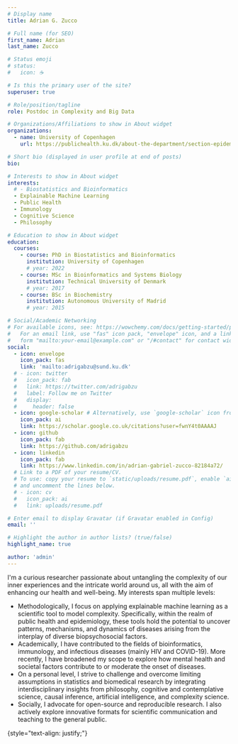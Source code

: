 ```yaml
---
# Display name
title: Adrian G. Zucco

# Full name (for SEO)
first_name: Adrian
last_name: Zucco

# Status emoji
# status:
#   icon: ☕️

# Is this the primary user of the site?
superuser: true

# Role/position/tagline
role: Postdoc in Complexity and Big Data

# Organizations/Affiliations to show in About widget
organizations:
  - name: University of Copenhagen
    url: https://publichealth.ku.dk/about-the-department/section-epidemiology/research-epi/complexity-and-big-data/

# Short bio (displayed in user profile at end of posts)
bio: 

# Interests to show in About widget
interests:
  # - Biostatistics and Bioinformatics
  - Explainable Machine Learning
  - Public Health
  - Immunology
  - Cognitive Science
  - Philosophy

# Education to show in About widget
education:
  courses:
    - course: PhD in Biostatistics and Bioinformatics
      institution: University of Copenhagen
      # year: 2022
    - course: MSc in Bioinformatics and Systems Biology
      institution: Technical University of Denmark
      # year: 2017
    - course: BSc in Biochemistry
      institution: Autonomous University of Madrid
      # year: 2015

# Social/Academic Networking
# For available icons, see: https://wowchemy.com/docs/getting-started/page-builder/#icons
#   For an email link, use "fas" icon pack, "envelope" icon, and a link in the
#   form "mailto:your-email@example.com" or "/#contact" for contact widget.
social:
  - icon: envelope
    icon_pack: fas
    link: 'mailto:adrigabzu@sund.ku.dk'
  # - icon: twitter
  #   icon_pack: fab
  #   link: https://twitter.com/adrigabzu
  #   label: Follow me on Twitter
  #   display:
  #     header: false
  - icon: google-scholar # Alternatively, use `google-scholar` icon from `ai` icon pack
    icon_pack: ai
    link: https://scholar.google.co.uk/citations?user=fwnY4t0AAAAJ
  - icon: github
    icon_pack: fab
    link: https://github.com/adrigabzu
  - icon: linkedin
    icon_pack: fab
    link: https://www.linkedin.com/in/adrian-gabriel-zucco-82184a72/
  # Link to a PDF of your resume/CV.
  # To use: copy your resume to `static/uploads/resume.pdf`, enable `ai` icons in `params.yaml`,
  # and uncomment the lines below.
  # - icon: cv
  #   icon_pack: ai
  #   link: uploads/resume.pdf

# Enter email to display Gravatar (if Gravatar enabled in Config)
email: ''

# Highlight the author in author lists? (true/false)
highlight_name: true

author: 'admin'
---
```


I'm a curious researcher passionate about untangling the complexity of our inner experiences and the intricate world around us, all with the aim of enhancing our health and well-being. My interests span multiple levels:
- Methodologically, I focus on applying explainable machine learning as a scientific tool to model complexity. Specifically, within the realm of public health and epidemiology, these tools hold the potential to uncover patterns, mechanisms, and dynamics of diseases arising from the interplay of diverse biopsychosocial factors.
- Academically, I have contributed to the fields of bioinformatics, immunology, and infectious diseases (mainly HIV and COVID-19). More recently, I have broadened my scope to explore how mental health and societal factors contribute to or moderate the onset of diseases.
- On a personal level, I strive to challenge and overcome limiting assumptions in statistics and biomedical research by integrating interdisciplinary insights from philosophy, cognitive and contemplative science, causal inference, artificial intelligence, and complexity science. 
- Socially, I advocate for open-source and reproducible research. I also actively explore innovative formats for scientific communication and teaching to the general public.

{style="text-align: justify;"}
